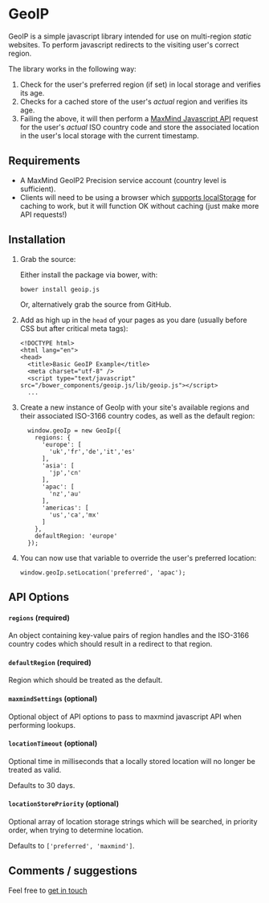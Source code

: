 # GeoIP

GeoIP is a simple javascript library intended for use on multi-region *static*
websites. To perform javascript redirects to the visiting user's correct region.

The library works in the following way:
1. Check for the user's preferred region (if set) in local storage and verifies 
its age.
2. Checks for a cached store of the user's _actual_ region and verifies its age.
3. Failing the above, it will then perform a 
[MaxMind Javascript API](http://dev.maxmind.com/geoip/geoip2/javascript/) request
for the user's _actual_ ISO country code and store the associated location in
the user's local storage with the current timestamp.


## Requirements
- A MaxMind GeoIP2 Precision service account (country level is sufficient).
- Clients will need to be using a browser which 
[supports localStorage](http://caniuse.com/#feat=namevalue-storage) for 
caching to work, but it will function OK without caching (just make more API
requests!)

## Installation

1. Grab the source:

    Either install the package via bower, with:

    ```
    bower install geoip.js
    ```

    Or, alternatively grab the source from GitHub.

2. Add as high up in the `head` of your pages as you dare (usually before CSS but 
after critical meta tags):

    ```
    <!DOCTYPE html>
    <html lang="en">
    <head>
      <title>Basic GeoIP Example</title>
      <meta charset="utf-8" />
      <script type="text/javascript" src="/bower_components/geoip.js/lib/geoip.js"></script>
      ...
    ```

3. Create a new instance of GeoIp with your site's available regions and their 
associated ISO-3166 country codes, as well as the default region:

    ```
      window.geoIp = new GeoIp({
        regions: {
          'europe': [
            'uk','fr','de','it','es'
          ],
          'asia': [
            'jp','cn'
          ],
          'apac': [
            'nz','au'
          ],
          'americas': [
            'us','ca','mx'
          ]
        },
        defaultRegion: 'europe'
      });
    ```

3. You can now use that variable to override the user's preferred location:

    ```
    window.geoIp.setLocation('preferred', 'apac');
    ```

## API Options

#### `regions` (required)
An object containing key-value pairs of region handles and the ISO-3166 country 
codes which should result in a redirect to that region.

#### `defaultRegion` (required)
Region which should be treated as the default.

#### `maxmindSettings` (optional)
Optional object of API options to pass to maxmind javascript API when performing 
lookups.

#### `locationTimeout` (optional)
Optional time in milliseconds that a locally stored location will no longer be 
treated as valid.

Defaults to 30 days.

#### `locationStorePriority` (optional)
Optional array of location storage strings which will be searched, in priority order, 
when trying to determine location. 

Defaults to `['preferred', 'maxmind']`.


## Comments / suggestions

Feel free to [get in touch](hello@charliehawker.com)
